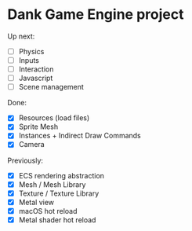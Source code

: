 # Dank Game Engine project

Up next:
- [ ] Physics
- [ ] Inputs
- [ ] Interaction
- [ ] Javascript
- [ ] Scene management

Done:
- [x] Resources (load files)
- [x] Sprite Mesh
- [x] Instances + Indirect Draw Commands
- [x] Camera

Previously:
- [x] ECS rendering abstraction
- [x] Mesh / Mesh Library
- [x] Texture / Texture Library
- [x] Metal view
- [x] macOS hot reload
- [x] Metal shader hot reload
